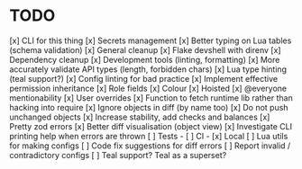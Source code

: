 # TODO

[x] CLI for this thing
[x] Secrets management
[x] Better typing on Lua tables (schema validation)
[x] General cleanup
[x] Flake devshell with direnv
[x] Dependency cleanup
[x] Development tools (linting, formatting)
[x] More accurately validate API types (length, forbidden chars)
[x] Lua type hinting (teal support?)
[x] Config linting for bad practice
[x] Implement effective permission inheritance
[x] Role fields
    [x] Colour
    [x] Hoisted
    [x] @everyone mentionability
[x] User overrides
[x] Function to fetch runtime lib rather than hacking into require
[x] Ignore objects in diff (by name too)
[x] Do not push unchanged objects
[x] Increase stability, add checks and balances
[x] Pretty zod errors
[x] Better diff visualisation (object view)
[x] Investigate CLI printing help when errors are thrown
[ ] Tests - [ ] CI - [x] Local
[ ] Lua utils for making configs
[ ] Code fix suggestions for diff errors
[ ] Report invalid / contradictory configs
[ ] Teal support? Teal as a superset?